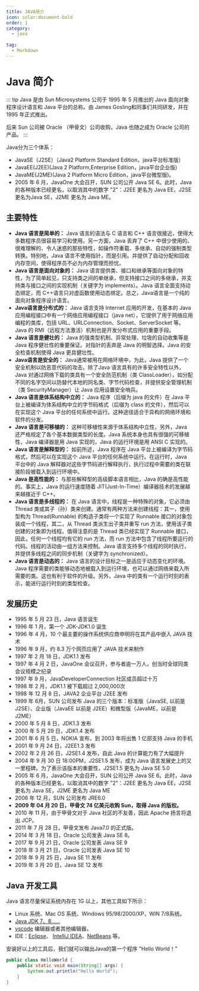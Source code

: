 ```yaml
---
title: JAVA简介
icon: solar:document-bold
order: 1
category:
  - java
  
tag:
  - Markdown
---
```


# Java 简介

::: tip 
Java 是由 Sun Microsystems 公司于 1995 年 5 月推出的 Java 面向对象程序设计语言和 Java 平台的总称。由 James Gosling和同事们共同研发，并在 1995 年正式推出。

后来 Sun 公司被 Oracle （甲骨文）公司收购，Java 也随之成为 Oracle 公司的产品。
:::

Java分为三个体系：

* JavaSE（J2SE）（Java2 Platform Standard Edition，java平台标准版）
* JavaEE(J2EE)(Java 2 Platform,Enterprise Edition，java平台企业版)
* JavaME(J2ME)(Java 2 Platform Micro Edition，java平台微型版)。
* 2005 年 6 月，JavaOne 大会召开，SUN 公司公开 Java SE 6。此时，Java 的各种版本已经更名，以取消其中的数字 "2"：J2EE 更名为 Java EE，J2SE 更名为Java SE，J2ME 更名为 Java ME。

## 主要特性

* **Java 语言是简单的：**
  Java 语言的语法与 C 语言和 C++ 语言很接近，使得大多数程序员很容易学习和使用。另一方面，Java 丢弃了 C++ 中很少使用的、很难理解的、令人迷惑的那些特性，如操作符重载、多继承、自动的强制类型转换。特别地，Java 语言不使用指针，而是引用。并提供了自动分配和回收内存空间，使得程序员不必为内存管理而担忧。
* **Java 语言是面向对象的：**
  Java 语言提供类、接口和继承等面向对象的特性，为了简单起见，只支持类之间的单继承，但支持接口之间的多继承，并支持类与接口之间的实现机制（关键字为 implements）。Java 语言全面支持动态绑定，而 C++语言只对虚函数使用动态绑定。总之，Java语言是一个纯的面向对象程序设计语言。
* **Java语言是分布式的：**
  Java 语言支持 Internet 应用的开发，在基本的 Java 应用编程接口中有一个网络应用编程接口（java net），它提供了用于网络应用编程的类库，包括 URL、URLConnection、Socket、ServerSocket 等。Java 的 RMI（远程方法激活）机制也是开发分布式应用的重要手段。
* **Java 语言是健壮的：** Java 的强类型机制、异常处理、垃圾的自动收集等是 Java 程序健壮性的重要保证。对指针的丢弃是 Java 的明智选择。Java 的安全检查机制使得 Java 更具健壮性。
* **Java语言是安全的：**
  Java通常被用在网络环境中，为此，Java 提供了一个安全机制以防恶意代码的攻击。除了Java 语言具有的许多安全特性以外，Java 对通过网络下载的类具有一个安全防范机制（类 ClassLoader），如分配不同的名字空间以防替代本地的同名类、字节代码检查，并提供安全管理机制（类 SecurityManager）让 Java 应用设置安全哨兵。
* **Java 语言是体系结构中立的：**
  Java 程序（后缀为 java 的文件）在 Java 平台上被编译为体系结构中立的字节码格式（后缀为 class 的文件），然后可以在实现这个 Java 平台的任何系统中运行。这种途径适合于异构的网络环境和软件的分发。
* **Java 语言是可移植的：**
  这种可移植性来源于体系结构中立性，另外，Java 还严格规定了各个基本数据类型的长度。Java 系统本身也具有很强的可移植性，Java 编译器是用 Java 实现的，Java 的运行环境是用 ANSI C 实现的。
* **Java 语言是解释型的：**
  如前所述，Java 程序在 Java 平台上被编译为字节码格式，然后可以在实现这个 Java 平台的任何系统中运行。在运行时，Java 平台中的 Java 解释器对这些字节码进行解释执行，执行过程中需要的类在联接阶段被载入到运行环境中。
* **Java 是高性能的：**
  与那些解释型的高级脚本语言相比，Java 的确是高性能的。事实上，Java 的运行速度随着 JIT(Just-In-Time）编译器技术的发展越来越接近于 C++。
* **Java 语言是多线程的：**
  在 Java 语言中，线程是一种特殊的对象，它必须由 Thread 类或其子（孙）类来创建。通常有两种方法来创建线程：其一，使用型构为 Thread(Runnable) 的构造子类将一个实现了 Runnable 接口的对象包装成一个线程，其二，从 Thread 类派生出子类并重写 run 方法，使用该子类创建的对象即为线程。值得注意的是 Thread 类已经实现了 Runnable 接口，因此，任何一个线程均有它的 run 方法，而 run 方法中包含了线程所要运行的代码。线程的活动由一组方法来控制。Java 语言支持多个线程的同时执行，并提供多线程之间的同步机制（关键字为 synchronized）。
* **Java 语言是动态的：**
  Java 语言的设计目标之一是适应于动态变化的环境。Java 程序需要的类能够动态地被载入到运行环境，也可以通过网络来载入所需要的类。这也有利于软件的升级。另外，Java 中的类有一个运行时刻的表示，能进行运行时刻的类型检查。

## 发展历史

* 1995 年 5 月 23 日，Java 语言诞生
* 1996 年 1 月，第一个 JDK-JDK1.0 诞生
* 1996 年 4 月，10 个最主要的操作系统供应商申明将在其产品中嵌入 JAVA 技术
* 1996 年 9 月，约 8.3 万个网页应用了 JAVA 技术来制作
* 1997 年 2 月 18 日，JDK1.1 发布
* 1997 年 4 月 2 日，JavaOne 会议召开，参与者逾一万人，创当时全球同类会议规模之纪录
* 1997 年 9 月，JavaDeveloperConnection 社区成员超过十万
* 1998 年 2 月，JDK1.1 被下载超过 2,000,000次
* 1998 年 12 月 8 日，JAVA2 企业平台 J2EE 发布
* 1999 年 6月，SUN 公司发布 Java 的三个版本：标准版（JavaSE, 以前是 J2SE）、企业版（JavaEE 以前是 J2EE）和微型版（JavaME，以前是 J2ME）
* 2000 年 5 月 8 日，JDK1.3 发布
* 2000 年 5 月 29 日，JDK1.4 发布
* 2001 年 6 月 5 日，NOKIA 宣布，到 2003 年将出售 1 亿部支持 Java 的手机
* 2001 年 9 月 24 日，J2EE1.3 发布
* 2002 年 2 月 26 日，J2SE1.4 发布，自此 Java 的计算能力有了大幅提升
* 2004 年 9 月 30 日 18:00PM，J2SE1.5 发布，成为 Java 语言发展史上的又一里程碑。为了表示该版本的重要性，J2SE1.5 更名为 Java SE 5.0
* 2005 年 6 月，JavaOne 大会召开，SUN 公司公开 Java SE 6。此时，Java 的各种版本已经更名，以取消其中的数字 "2"：J2EE 更名为 Java EE，J2SE 更名为 Java SE，J2ME 更名为 Java ME
* 2006 年 12 月，SUN 公司发布 JRE6.0
* **2009 年 04 月 20 日，甲骨文 74 亿美元收购 Sun，取得 Java 的版权。**
* 2010 年 11 月，由于甲骨文对于 Java 社区的不友善，因此 Apache 扬言将退出 JCP。
* 2011 年 7 月 28 日，甲骨文发布 Java7.0 的正式版。
* 2014 年 3 月 18 日，Oracle 公司发表 Java SE 8。
* 2017 年 9 月 21 日，Oracle 公司发表 Java SE 9
* 2018 年 3 月 21 日，Oracle 公司发表 Java SE 10
* 2018 年 9 月 25 日，Java SE 11 发布
* 2019 年 3 月 20 日，Java SE 12 发布

## Java 开发工具

Java 语言尽量保证系统内存在 1G 以上，其他工具如下所示：

* Linux 系统、Mac OS 系统、Windows 95/98/2000/XP，WIN 7/8系统。
* [Java JDK 7、8……](http://www.oracle.com/technetwork/cn/java/javase/downloads/index.html)
* [vscode](https://code.visualstudio.com/) 编辑器或者其他编辑器。
* IDE：[Eclipse](http://www.eclipse.org/downloads/)、 [IntelliJ IDEA](https://www.jetbrains.com/idea/)、[NetBeans](https://netbeans.org/) 等。

安装好以上的工具后，我们就可以输出Java的第一个程序 "Hello World！"

```java
public class HelloWorld {
    public static void main(String[] args) {
        System.out.println("Hello World");
    }
}
```

